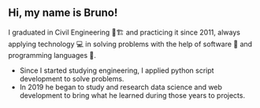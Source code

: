 ## Hi, my name is Bruno!

I graduated in Civil Engineering 👷🏗️ and practicing it since 2011, always applying technology 💻 in solving problems with the help of software 💾 and programming languages 🐍.

- Since I started studying engineering, I applied python script development to solve problems.
- In 2019 he began to study and research data science and web development to bring what he learned during those years to projects.



